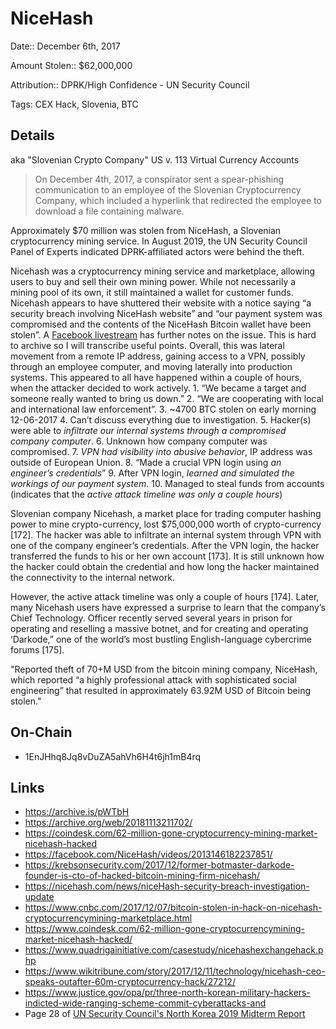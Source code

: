 # NiceHash

Date:: December 6th, 2017

Amount Stolen:: $62,000,000

Attribution:: DPRK/High Confidence - UN Security Council 

Tags: CEX Hack, Slovenia, BTC


## Details

aka "Slovenian Crypto Company" US v. 113 Virtual Currency Accounts

> On December 4th, 2017, a conspirator sent a spear-phishing communication to an employee of the Slovenian Cryptocurrency Company, which included a hyperlink that redirected the employee to download a file containing malware.

Approximately $70 million was stolen from NiceHash, a Slovenian cryptocurrency mining service. In August 2019, the UN Security Council Panel of Experts indicated DPRK-affiliated actors were behind the theft.

Nicehash was a cryptocurrency mining service and marketplace, allowing users to buy and sell their own mining power. While not necessarily a mining pool of its own, it still maintained a wallet for customer funds. Nicehash appears to have shuttered their website with a notice saying “a security breach involving NiceHash website” and “our payment system was compromised and the contents of the NiceHash Bitcoin wallet have been stolen”. A [Facebook livestream](https://facebook.com/NiceHash/videos/2013146182237851/) has further notes on the issue. This is hard to archive so I will transcribe useful points. Overall, this was lateral movement from a remote IP address, gaining access to a VPN, possibly through an employee computer, and moving laterally into production systems. This appeared to all have happened within a couple of hours, when the attacker decided to work actively. 1. “We became a target and someone really wanted to bring us down.” 2. “We are cooperating with local and international law enforcement”. 3. ~4700 BTC stolen on early morning 12-06-2017 4. Can’t discuss everything due to investigation. 5. Hacker(s) were able to *infiltrate our internal systems through a compromised company computer*. 6. Unknown how company computer was compromised. 7. *VPN had visibility into abusive behavior*, IP address was outside of European Union. 8. “Made a crucial VPN login using *an engineer’s credentials*” 9. After VPN login, *learned and simulated the workings of our payment system*. 10. Managed to steal funds from accounts (indicates that the *active attack timeline was only a couple hours*)

Slovenian company Nicehash, a market place for trading computer hashing power to mine crypto-currency, lost $75,000,000 worth of crypto-currency [172]. The hacker was able to infiltrate an internal system through VPN with one of the company engineer’s credentials. After the VPN login, the hacker transferred the funds to his or her own account [173]. It is still unknown how the hacker could obtain the credential and how long the hacker maintained the connectivity to the internal network. 

However, the active attack timeline was only a couple of hours [174]. Later, many Nicehash users have expressed a surprise to learn that the company’s Chief Technology. Officer recently served several years in prison for operating and reselling a massive botnet, and for creating and operating ‘Darkode,” one of the world’s most bustling English-language cybercrime forums [175].

"Reported theft of 70+M USD from the bitcoin mining company, NiceHash, which reported “a highly professional attack with sophisticated social engineering” that resulted in approximately 63.92M USD of Bitcoin being stolen."



## On-Chain

- 1EnJHhq8Jq8vDuZA5ahVh6H4t6jh1mB4rq


## Links

- https://archive.is/pWTbH
- https://archive.org/web/20181113211702/ 
- https://coindesk.com/62-million-gone-cryptocurrency-mining-market-nicehash-hacked
- https://facebook.com/NiceHash/videos/2013146182237851/  
- https://krebsonsecurity.com/2017/12/former-botmaster-darkode-founder-is-cto-of-hacked-bitcoin-mining-firm-nicehash/
- https://nicehash.com/news/niceHash-security-breach-investigation-update 
- https://www.cnbc.com/2017/12/07/bitcoin-stolen-in-hack-on-nicehash-cryptocurrencymining-marketplace.html 
- https://www.coindesk.com/62-million-gone-cryptocurrencymining-market-nicehash-hacked/ 
- https://www.quadrigainitiative.com/casestudy/nicehashexchangehack.php
- https://www.wikitribune.com/story/2017/12/11/technology/nicehash-ceo-speaks-outafter-60m-cryptocurrency-hack/27212/ 
- https://www.justice.gov/opa/pr/three-north-korean-military-hackers-indicted-wide-ranging-scheme-commit-cyberattacks-and
- Page 28 of [UN Security Council's North Korea 2019 Midterm Report](http://undocs.org/S/2019/691)